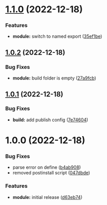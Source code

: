 # [1.1.0](https://github.com/sws2apps/vite-plugin-package-version/compare/v1.0.2...v1.1.0) (2022-12-18)


### Features

* **module:** switch to named export ([35ef1be](https://github.com/sws2apps/vite-plugin-package-version/commit/35ef1be2fa7bb439e42fa8e62470a10c5d8b09ca))

## [1.0.2](https://github.com/sws2apps/vite-plugin-package-version/compare/v1.0.1...v1.0.2) (2022-12-18)


### Bug Fixes

* **module:** build folder is empty ([27a9fcb](https://github.com/sws2apps/vite-plugin-package-version/commit/27a9fcb29870705927e776c7de414223125b206c))

## [1.0.1](https://github.com/sws2apps/vite-plugin-package-version/compare/v1.0.0...v1.0.1) (2022-12-18)


### Bug Fixes

* **build:** add publish config ([7e74604](https://github.com/sws2apps/vite-plugin-package-version/commit/7e74604e69e63b611dbcdaa0c74bd36d6259ec12))

# 1.0.0 (2022-12-18)


### Bug Fixes

* parse error on define ([b4ab908](https://github.com/sws2apps/vite-plugin-package-version/commit/b4ab908ba2a04247a124fa7813a11ba663a264be))
* removed postinstall script ([047dbde](https://github.com/sws2apps/vite-plugin-package-version/commit/047dbdeb3b699dd2c8be3f1b44f87686aa3f8259))


### Features

* **module:** initial release ([d63eb74](https://github.com/sws2apps/vite-plugin-package-version/commit/d63eb746272b6554a256f836b5564b423b408e5b))
